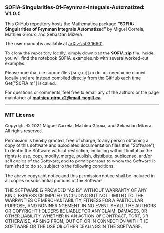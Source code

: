 ### SOFIA-Singularities-Of-Feynman-Integrals-Automatized: V1.0.0
This GitHub repository hosts the Mathematica package **“SOFIA: Singularities of Feynman Integrals Automatized”** by Miguel Correia, Mathieu Giroux, and Sebastian Mizera.

The user manual is available at [arXiv:2503.16601](https://arxiv.org/abs/2503.16601).

To clone the repository locally, simply download the **SOFIA.zip** file. Inside, you will find the notebook SOFIA_examples.nb with several worked-out examples.

Please note that the source files [src,scrj].m do not need to be cloned locally and are instead compiled directly from the GitHub each time Get["SOFIA.m"] is called.

For questions or comments, feel free to email any of the authors or the page maintainer at **mathieu.giroux2@mail.mcgill.ca**.

---

### MIT License  

Copyright © 2025 Miguel Correia, Mathieu Giroux, and Sebastian Mizera. All rights reserved.  

Permission is hereby granted, free of charge, to any person obtaining a copy of this software and associated documentation files (the "Software"), to deal in the Software without restriction, including without limitation the rights to use, copy, modify, merge, publish, distribute, sublicense, and/or sell copies of the Software, and to permit persons to whom the Software is furnished to do so, subject to the following conditions:  

The above copyright notice and this permission notice shall be included in all copies or substantial portions of the Software.  

THE SOFTWARE IS PROVIDED "AS IS", WITHOUT WARRANTY OF ANY KIND, EXPRESS OR IMPLIED, INCLUDING BUT NOT LIMITED TO THE WARRANTIES OF MERCHANTABILITY, FITNESS FOR A PARTICULAR PURPOSE, AND NONINFRINGEMENT. IN NO EVENT SHALL THE AUTHORS OR COPYRIGHT HOLDERS BE LIABLE FOR ANY CLAIM, DAMAGES, OR OTHER LIABILITY, WHETHER IN AN ACTION OF CONTRACT, TORT, OR OTHERWISE, ARISING FROM, OUT OF, OR IN CONNECTION WITH THE SOFTWARE OR THE USE OR OTHER DEALINGS IN THE SOFTWARE.  

